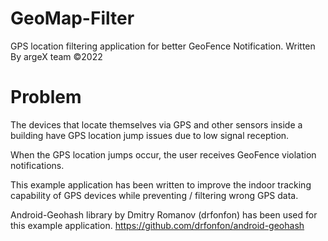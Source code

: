 # GeoMap-Filter
GPS location filtering application for better GeoFence Notification.
Written By argeX team ©2022

# Problem

The devices that locate themselves via GPS and other sensors inside a building have GPS location jump issues due to low signal reception.

When the GPS location jumps occur, the user receives GeoFence violation notifications. 





This example application has been written to improve the indoor tracking capability of GPS devices while preventing / filtering wrong GPS data.

Android-Geohash library by Dmitry Romanov (drfonfon) has been used for this example application.
https://github.com/drfonfon/android-geohash
